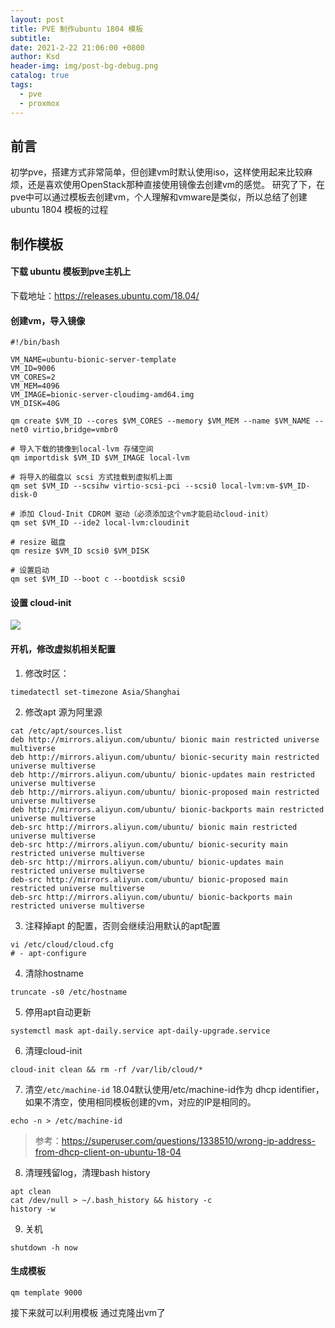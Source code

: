 ```yaml
---
layout: post
title: PVE 制作ubuntu 1804 模板
subtitle:
date: 2021-2-22 21:06:00 +0800
author: Ksd
header-img: img/post-bg-debug.png
catalog: true
tags:
  - pve
  - proxmox
---
```


## 前言

初学pve，搭建方式非常简单，但创建vm时默认使用iso，这样使用起来比较麻烦，还是喜欢使用OpenStack那种直接使用镜像去创建vm的感觉。 研究了下，在pve中可以通过模板去创建vm，个人理解和vmware是类似，所以总结了创建ubuntu 1804 模板的过程

## 制作模板

#### 下载 ubuntu 模板到pve主机上
  下载地址：https://releases.ubuntu.com/18.04/

#### 创建vm，导入镜像

```
#!/bin/bash

VM_NAME=ubuntu-bionic-server-template
VM_ID=9006
VM_CORES=2
VM_MEM=4096
VM_IMAGE=bionic-server-cloudimg-amd64.img
VM_DISK=40G

qm create $VM_ID --cores $VM_CORES --memory $VM_MEM --name $VM_NAME --net0 virtio,bridge=vmbr0

# 导入下载的镜像到local-lvm 存储空间
qm importdisk $VM_ID $VM_IMAGE local-lvm

# 将导入的磁盘以 scsi 方式挂载到虚拟机上面
qm set $VM_ID --scsihw virtio-scsi-pci --scsi0 local-lvm:vm-$VM_ID-disk-0

# 添加 Cloud-Init CDROM 驱动（必须添加这个vm才能启动cloud-init）
qm set $VM_ID --ide2 local-lvm:cloudinit

# resize 磁盘
qm resize $VM_ID scsi0 $VM_DISK

# 设置启动
qm set $VM_ID --boot c --bootdisk scsi0
```

####  设置 cloud-init 


![](https://tva1.sinaimg.cn/large/008eGmZEly1gnwf4ux214j31lm0lu0u2.jpg)

#### 开机，修改虚拟机相关配置

1. 修改时区：
  ```
timedatectl set-timezone Asia/Shanghai
  ```

2. 修改apt 源为阿里源
  ```
cat /etc/apt/sources.list
deb http://mirrors.aliyun.com/ubuntu/ bionic main restricted universe multiverse
deb http://mirrors.aliyun.com/ubuntu/ bionic-security main restricted universe multiverse
deb http://mirrors.aliyun.com/ubuntu/ bionic-updates main restricted universe multiverse
deb http://mirrors.aliyun.com/ubuntu/ bionic-proposed main restricted universe multiverse
deb http://mirrors.aliyun.com/ubuntu/ bionic-backports main restricted universe multiverse
deb-src http://mirrors.aliyun.com/ubuntu/ bionic main restricted universe multiverse
deb-src http://mirrors.aliyun.com/ubuntu/ bionic-security main restricted universe multiverse
deb-src http://mirrors.aliyun.com/ubuntu/ bionic-updates main restricted universe multiverse
deb-src http://mirrors.aliyun.com/ubuntu/ bionic-proposed main restricted universe multiverse
deb-src http://mirrors.aliyun.com/ubuntu/ bionic-backports main restricted universe multiverse
  ```

3. 注释掉apt 的配置，否则会继续沿用默认的apt配置
  ```
vi /etc/cloud/cloud.cfg
# - apt-configure
  ```

4. 清除hostname
  ```
truncate -s0 /etc/hostname
  ```

5. 停用apt自动更新
  ```
systemctl mask apt-daily.service apt-daily-upgrade.service
  ```

6. 清理cloud-init
  ```
cloud-init clean && rm -rf /var/lib/cloud/*
  ```

7. 清空`/etc/machine-id`
  18.04默认使用/etc/machine-id作为 dhcp identifier，如果不清空，使用相同模板创建的vm，对应的IP是相同的。
  ```
echo -n > /etc/machine-id
  ```
  > 参考：https://superuser.com/questions/1338510/wrong-ip-address-from-dhcp-client-on-ubuntu-18-04

8. 清理残留log，清理bash history
  ```
apt clean
cat /dev/null > ~/.bash_history && history -c
history -w
  ```

9. 关机
  ```
shutdown -h now
  ```

#### 生成模板

```
qm template 9000
```

接下来就可以利用模板 通过克隆出vm了
